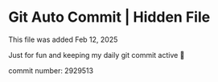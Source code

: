 # Git Auto Commit | Hidden File

This file was added Feb 12, 2025

Just for fun and keeping my daily git commit active 🤪

commit number: 2929513
